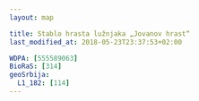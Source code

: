 ```yaml
---
layout: map

title: Stablo hrasta lužnjaka „Jovanov hrast“
last_modified_at: 2018-05-23T23:37:53+02:00

WDPA: [555589063]
BioRaS: [314]
geoSrbija:
  L1_182: [114]
---
```

